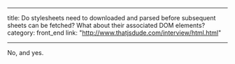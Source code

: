 ---
title: Do stylesheets need to downloaded and parsed before subsequent sheets can be fetched? What about their associated DOM elements?
category: front_end
link: "http://www.thatjsdude.com/interview/html.html"
___
No, and yes.
